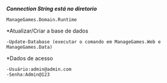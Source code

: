 ***Connection String está no diretorio***

	ManageGames.Domain.Runtime

*Atualizar/Criar a base de dados

	-Update-Database (executar o comando em ManageGames.Web e ManageGames.Data)

*Dados de acesso

	-Usuário:admin@admin.com
	-Senha:Admin@123	
	
	

